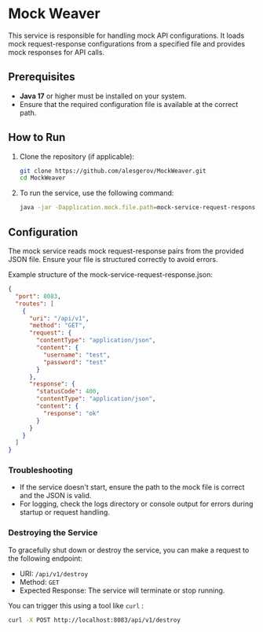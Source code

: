 # Mock Weaver

This service is responsible for handling mock API configurations. It loads mock request-response configurations from a specified file and provides mock responses for API calls.

## Prerequisites

- **Java 17** or higher must be installed on your system.
- Ensure that the required configuration file is available at the correct path.

## How to Run

1. Clone the repository (if applicable):

   ```bash
   git clone https://github.com/alesgerov/MockWeaver.git
   cd MockWeaver
   ```

2. To run the service, use the following command:

   ```bash 
   java -jar -Dapplication.mock.file.path=mock-service-request-response.json mock-service-0.0.1.jar
   ```

## Configuration

The mock service reads mock request-response pairs from the provided JSON file. Ensure your file is structured correctly to avoid errors.

Example structure of the mock-service-request-response.json:

``` json
{
  "port": 8083,
  "routes": [
    {
      "uri": "/api/v1",
      "method": "GET",
      "request": {
        "contentType": "application/json",
        "content": {
          "username": "test",
          "password": "test"
        }
      },
      "response": {
        "statusCode": 400,
        "contentType": "application/json",
        "content": {
          "response": "ok"
        }
      }
    }
  ]
}
```

### Troubleshooting

- If the service doesn't start, ensure the path to the mock file is correct and the JSON is valid.
- For logging, check the logs directory or console output for errors during startup or request handling.

### Destroying the Service

To gracefully shut down or destroy the service, you can make a request to the following endpoint:
 * URI: ``` /api/v1/destroy ```
 * Method: ``` GET ```
 * Expected Response: The service will terminate or stop running.

You can trigger this using a tool like ```curl``` :

``` bash
curl -X POST http://localhost:8083/api/v1/destroy
```
